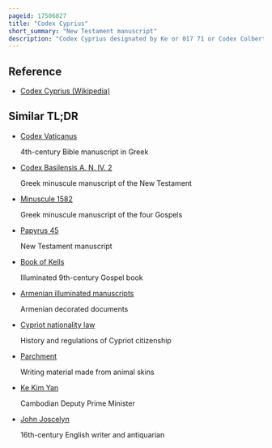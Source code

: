 ```yaml
---
pageid: 17506827
title: "Codex Cyprius"
short_summary: "New Testament manuscript"
description: "Codex Cyprius designated by Ke or 017 71 or Codex Colbertinus 5149 is a greek uncial Manuscript of the four Gospels written on Parchment. It is one of the few uncial Manuscripts with the complete Text of the four Gospels and it is one of the more important late uncial Manuscripts. It was brought from Cyprus to paris."
---
```


## Reference

- [Codex Cyprius (Wikipedia)](https://en.wikipedia.org/?curid=17506827)

## Similar TL;DR

- [Codex Vaticanus](/tldr/en/codex-vaticanus)

  4th-century Bible manuscript in Greek

- [Codex Basilensis A. N. IV. 2](/tldr/en/codex-basilensis-a-n-iv-2)

  Greek minuscule manuscript of the New Testament

- [Minuscule 1582](/tldr/en/minuscule-1582)

  Greek minuscule manuscript of the four Gospels

- [Papyrus 45](/tldr/en/papyrus-45)

  New Testament manuscript

- [Book of Kells](/tldr/en/book-of-kells)

  Illuminated 9th-century Gospel book

- [Armenian illuminated manuscripts](/tldr/en/armenian-illuminated-manuscripts)

  Armenian decorated documents

- [Cypriot nationality law](/tldr/en/cypriot-nationality-law)

  History and regulations of Cypriot citizenship

- [Parchment](/tldr/en/parchment)

  Writing material made from animal skins

- [Ke Kim Yan](/tldr/en/ke-kim-yan)

  Cambodian Deputy Prime Minister

- [John Joscelyn](/tldr/en/john-joscelyn)

  16th-century English writer and antiquarian
